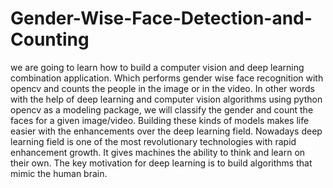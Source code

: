 # Gender-Wise-Face-Detection-and-Counting
we are going to learn how to build a computer vision and deep learning combination application. Which performs gender wise face recognition with opencv and counts the people in the image or in the video.  In other words with the help of deep learning and computer vision algorithms using python opencv as a modeling package, we will classify the gender  and count the faces for a given image/video.  Building these kinds of models makes life easier with the enhancements over the deep learning field.  Nowadays deep learning field is one of the most revolutionary technologies with rapid enhancement growth. It gives machines the ability to think and learn on their own. The key motivation for deep learning is to build algorithms that mimic the human brain.
